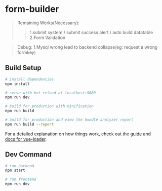 # form-builder

> Remaining Works(Necessary):
>> 1.submit system / submit success alert / auto build datatable 
>> 2.Form Validation

> Debug:
> 1.Mysql wrong lead to backend collapse(eg: request a wrong formkey)

## Build Setup

``` bash
# install dependencies
npm install

# serve with hot reload at localhost:8080
npm run dev

# build for production with minification
npm run build

# build for production and view the bundle analyzer report
npm run build --report
```

For a detailed explanation on how things work, check out the [guide](http://vuejs-templates.github.io/webpack/) and [docs for vue-loader](http://vuejs.github.io/vue-loader).

## Dev Command

``` bash
# run backend
npm start

# run frontend
npm run dev
```



